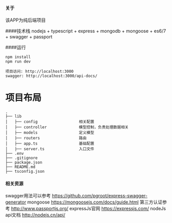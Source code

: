 #### 关于
该APP为纯后端项目

####技术栈
nodejs + typescript + express + mongodb + mongoose + es6/7 + swagger + passport 

####运行

```
npm install 
npm run dev

项目访问: http://localhost:3000
swagger: http://localhost:3000/api-docs/

```


# 项目布局

```
.
├── lib                        
│   ├── config                  相关配置
│   ├── controller              模型控制，负责处理数据相关
│   ├── models                  定义模型
│   ├── routers                 路由
│   ├── app.ts                  基础配置
│   ├── server.ts               入口文件
├── .env
├── .gitignore
├── package.json
├── README.md
├── tsconfig.json 

```

#### 相关资源
swagger用法可以参考 https://github.com/pgroot/express-swagger-generator 
mongoose https://mongoosejs.com/docs/guide.html
第三方认证参考 http://www.passportjs.org/
expressJs官网 https://expressjs.com/
nodeJs api文档 http://nodejs.cn/api/